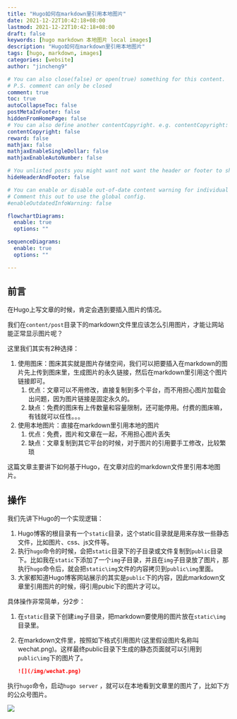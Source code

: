 ```yaml
---
title: "Hugo如何在markdown里引用本地图片"
date: 2021-12-22T10:42:18+08:00
lastmod: 2021-12-22T10:42:18+08:00
draft: false
keywords: [hugo markdown 本地图片 local images]
description: "Hugo如何在markdown里引用本地图片"
tags: [hugo, markdown, images]
categories: [website]
author: "jincheng9"

# You can also close(false) or open(true) something for this content.
# P.S. comment can only be closed
comment: true
toc: true
autoCollapseToc: false
postMetaInFooter: false
hiddenFromHomePage: false
# You can also define another contentCopyright. e.g. contentCopyright: "This is another copyright."
contentCopyright: false
reward: false
mathjax: false
mathjaxEnableSingleDollar: false
mathjaxEnableAutoNumber: false

# You unlisted posts you might want not want the header or footer to show
hideHeaderAndFooter: false

# You can enable or disable out-of-date content warning for individual post.
# Comment this out to use the global config.
#enableOutdatedInfoWarning: false

flowchartDiagrams:
  enable: true
  options: ""

sequenceDiagrams: 
  enable: true
  options: ""

---
```


## 前言

在Hugo上写文章的时候，肯定会遇到要插入图片的情况。

我们在`content/post`目录下的markdown文件里应该怎么引用图片，才能让网站能正常显示图片呢？

这里我们其实有2种选择：

1. 使用图床：图床其实就是图片存储空间，我们可以把要插入在markdown的图片先上传到图床里，生成图片的永久链接，然后在markdown里引用这个图片链接即可。
   1. 优点：文章可以不用修改，直接复制到多个平台，而不用担心图片加载会出问题，因为图片链接是固定永久的。
   2. 缺点：免费的图床有上传数量和容量限制，还可能停用。付费的图床嘛，有钱就可以任性。。。
2. 使用本地图片：直接在markdown里引用本地的图片
   1. 优点：免费，图片和文章在一起，不用担心图片丢失
   2. 缺点：文章复制到其它平台的时候，对于图片的引用要手工修改，比较繁琐

这篇文章主要讲下如何基于Hugo，在文章对应的markdown文件里引用本地图片。

## 操作

我们先讲下Hugo的一个实现逻辑：

1. Hugo博客的根目录有一个`static`目录，这个static目录就是用来存放一些静态文件，比如图片、css、js文件等。
2. 执行`hugo`命令的时候，会把`static`目录下的子目录或文件复制到`public`目录下。比如我在`static`下添加了一个`img`子目录，并且在`img`子目录放了图片，那执行`hugo`命令后，就会把`static\img`文件的内容拷贝到`public\img`里面。
3. 大家都知道Hugo博客网站展示的其实是`public`下的内容，因此markdown文章里引用图片的时候，得引用pubic下的图片才可以。

具体操作非常简单，分2步：

1. 在`static`目录下创建`img`子目录，把markdown要使用的图片放在`static\img`目录里。

2. 在markdown文件里，按照如下格式引用图片(这里假设图片名称叫wechat.png)。这样最终public目录下生成的静态页面就可以引用到`public\img`下的图片了。

   ```markdown
   ![](/img/wechat.png)
   ```

执行`hugo`命令，启动`hugo server` ，就可以在本地看到文章里的图片了，比如下方的公众号图片。

![](/img/wechat.png)

